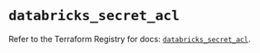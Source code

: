 # `databricks_secret_acl`

Refer to the Terraform Registry for docs: [`databricks_secret_acl`](https://registry.terraform.io/providers/databricks/databricks/1.36.0/docs/resources/secret_acl).

